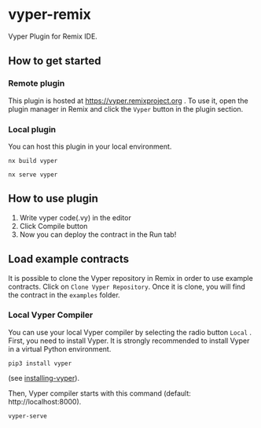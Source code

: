 # vyper-remix
Vyper Plugin for Remix IDE.


## How to get started
### Remote plugin
This plugin is hosted at https://vyper.remixproject.org .
To use it, open the plugin manager in Remix and click the `Vyper` button in the plugin section.

### Local plugin
You can host this plugin in your local environment.

```nx build vyper```

```nx serve vyper```

## How to use plugin
1. Write vyper code(.vy) in the editor
2. Click Compile button
3. Now you can deploy the contract in the Run tab!


## Load example contracts
It is possible to clone the Vyper repository in Remix in order to use example contracts. Click on `Clone Vyper Repository`.
Once it is clone, you will find the contract in the `examples` folder.

### Local Vyper Compiler
You can use your local Vyper compiler by selecting the radio button `Local` .
First, you need to install Vyper. It is strongly recommended to install Vyper in a virtual Python environment.

```pip3 install vyper```

(see [installing-vyper](https://vyper.readthedocs.io/en/latest/installing-vyper.html#installing-vyper)).

Then, Vyper compiler starts with this command (default: http://localhost:8000).

```vyper-serve```
